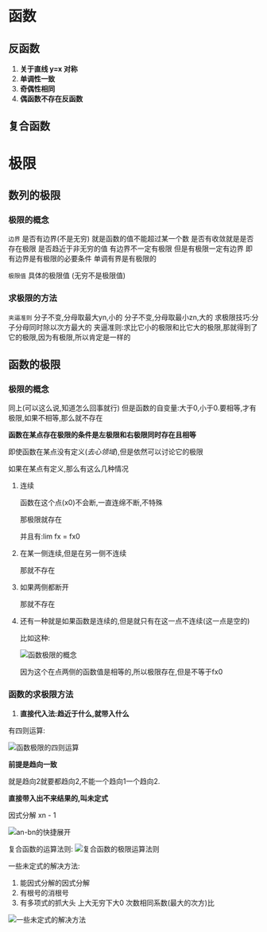 # 函数

## 反函数

1. **关于直线 y=x 对称**
2. **单调性一致**
3. **奇偶性相同**
4. **偶函数不存在反函数**

## 复合函数



# 极限

## 数列的极限

### 极限的概念

`边界`
是否有边界(不是无穷) 就是函数的值不能超过某一个数
是否有收敛就是是否存在极限
是否趋近于非无穷的值  有边界不一定有极限 但是有极限一定有边界  即有边界是有极限的必要条件 
单调有界是有极限的

`极限值` 
具体的极限值 (无穷不是极限值)

### 求极限的方法

`夹逼准则`
分子不变,分母取最大yn,小的
分子不变,分母取最小zn,大的
求极限技巧:分子分母同时除以次方最大的
夹逼准则:求比它小的极限和比它大的极限,那就得到了它的极限,因为有极限,所以肯定是一样的

## 函数的极限

### 极限的概念

同上(可以这么说,知道怎么回事就行)
	   但是函数的自变量:大于0,小于0.要相等,才有极限,如果不相等,那么就不存在

**函数在某点存在极限的条件是左极限和右极限同时存在且相等**

即使函数在某点没有定义(*去心领域*),但是依然可以讨论它的极限

如果在某点有定义,那么有这么几种情况

1. 连续

   函数在这个点(x0)不会断,一直连绵不断,不特殊

   那极限就存在

   并且有:lim fx = fx0

2. 在某一侧连续,但是在另一侧不连续

   那就不存在

3. 如果两侧都断开

   那就不存在

4. 还有一种就是如果函数是连续的,但是就只有在这一点不连续(这一点是空的)

   比如这种:

   <img src="./imgs/math/函数极限的概念.png" alt="函数极限的概念" />

   因为这个在点两侧的函数值是相等的,所以极限存在,但是不等于fx0


### 函数的求极限方法

1. **直接代入法:趋近于什么,就带入什么**

有四则运算:

<img src="./imgs/math/函数极限的四则运算.png" alt="函数极限的四则运算" />

**前提是趋向一致** 

就是趋向2就要都趋向2,不能一个趋向1一个趋向2.

​**直接带入出不来结果的,叫未定式**

因式分解 xn - 1

<img src="./imgs/math/an-bn的快捷展开.png" alt="an-bn的快捷展开" />

复合函数的运算法则:
<img src="./imgs/math/复合函数的极限运算法则.png" alt="复合函数的极限运算法则" />

一些未定式的解决方法:

1. 能因式分解的因式分解
2. 有根号的消根号
3. 有多项式的抓大头 上大无穷下大0 次数相同系数(最大的次方)比 

<img src="./imgs/math/一些未定式的解决方法.png" alt="一些未定式的解决方法" />
